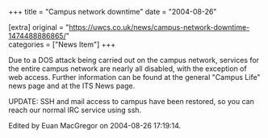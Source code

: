 +++
title = "Campus network downtime"
date = "2004-08-26"

[extra]
original = "https://uwcs.co.uk/news/campus-network-downtime-1474488886865/"    
categories = ["News Item"]
+++

Due to a DOS attack being carried out on the campus network, services for the entire campus network are nearly all disabled, with the exception of web access. Further information can be found at the general "Campus Life" news page and at the ITS News page.

UPDATE: SSH and mail access to campus have been restored, so you can reach our normal IRC service using ssh.

Edited by Euan MacGregor on 2004-08-26 17:19:14.

